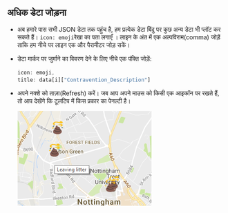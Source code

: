 ## अधिक डेटा जोड़ना

- अब हमारे पास सभी JSON डेटा तक पहुंच है, हम प्रत्येक डेटा बिंदु पर कुछ अन्य डेटा भी प्लॉट कर सकते हैं। `icon: emoji`रेखा का पता लगाएँ । लाइन के अंत में एक अल्पविराम(comma) जोड़ें ताकि हम नीचे पर लाइन एक और पैरामीटर जोड़ सकें।

- डेटा मार्कर पर जुर्माने का विवरण देने के लिए नीचे एक पंक्ति जोड़ें:

    ```JavaScript
    icon: emoji,
    title: data[i]["Contravention_Description"]
    ```

- अपने नक्शे को ताज़ा(Refresh) करें। जब आप अपने माउस को किसी एक आइकॉन पर रखते हैं, तो आप देखेंगे कि टूलटिप में किस प्रकार का पेनल्टी है।

    ![कूड़े को छोड़ना](images/leaving-litter.png)


